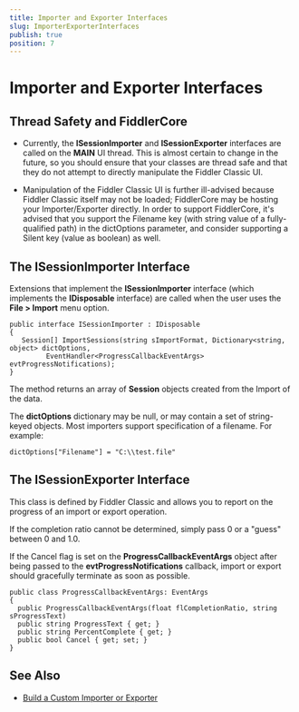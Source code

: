 ```yaml
---
title: Importer and Exporter Interfaces
slug: ImporterExporterInterfaces
publish: true
position: 7
---
```


Importer and Exporter Interfaces
================================

Thread Safety and FiddlerCore
-----------------------------

+ Currently, the **ISessionImporter** and **ISessionExporter** interfaces are called on the **MAIN** UI thread. This is almost certain to change in the future, so you should ensure that your classes are thread safe and that they do not attempt to directly manipulate the Fiddler Classic UI. 

+ Manipulation of the Fiddler Classic UI is further ill-advised because Fiddler Classic itself may not be loaded; FiddlerCore may be hosting your Importer/Exporter directly. In order to support FiddlerCore, it's advised that you support the Filename key (with string value of a fully-qualified path) in the dictOptions parameter, and consider supporting a Silent key (value as boolean) as well.

The ISessionImporter Interface
------------------------------

Extensions that implement the **ISessionImporter** interface (which implements the **IDisposable** interface) are called when the user uses the **File > Import** menu option.

	public interface ISessionImporter : IDisposable
	{
	   Session[] ImportSessions(string sImportFormat, Dictionary<string, object> dictOptions,
			 EventHandler<ProgressCallbackEventArgs> evtProgressNotifications);
	}

The method returns an array of **Session** objects created from the Import of the data.

The **dictOptions** dictionary may be null, or may contain a set of string-keyed objects. Most importers support specification of a filename. For example:

	dictOptions["Filename"] = "C:\\test.file"

The ISessionExporter Interface
------------------------------

This class is defined by Fiddler Classic and allows you to report on the progress of an import or export operation.

If the completion ratio cannot be determined, simply pass 0 or a "guess" between 0 and 1.0.

If the Cancel flag is set on the **ProgressCallbackEventArgs** object after being passed to the **evtProgressNotifications** callback, import or export should gracefully terminate as soon as possible.

	public class ProgressCallbackEventArgs: EventArgs
	{
	  public ProgressCallbackEventArgs(float flCompletionRatio, string sProgressText)
	  public string ProgressText { get; }
	  public string PercentComplete { get; }
	  public bool Cancel { get; set; }
	}

See Also
--------

+ [Build a Custom Importer or Exporter][1]

[1]: ./BuildImporterExporter


